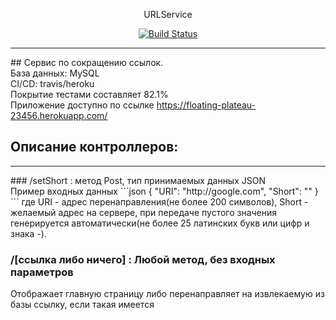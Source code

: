 <p align="center">URLService</p>
<p align="center">
  <a href="https://travis-ci.org/github/x421/URLService"><img src="https://travis-ci.org/x421/URLService.svg" alt="Build Status"></a>
</p>
<hr>
## Сервис по сокращению ссылок.<br>
База данных: MySQL<br>
CI/CD: travis/heroku<br>
Покрытие тестами составляет 82.1%<br>
Приложение доступно по ссылке <a href="https://floating-plateau-23456.herokuapp.com/">https://floating-plateau-23456.herokuapp.com/</a><br>

## Описание контроллеров:
<hr>
  ### /setShort : метод Post, тип принимаемых данных JSON <br>
  Пример входных данных
  ```json
  {
      "URI": "http://google.com",
      "Short": ""
  }
  ```
  где URI - адрес перенаправления(не более 200 символов), Short - желаемый адрес на сервере, при передаче пустого значения генерируется автоматически(не более 25 латинских букв или цифр и знака -). 

  ### /[ссылка либо ничего] : Любой метод, без входных параметров
  Отображает главную страницу либо перенаправляет на извлекаемую из базы ссылку, если такая имеется
